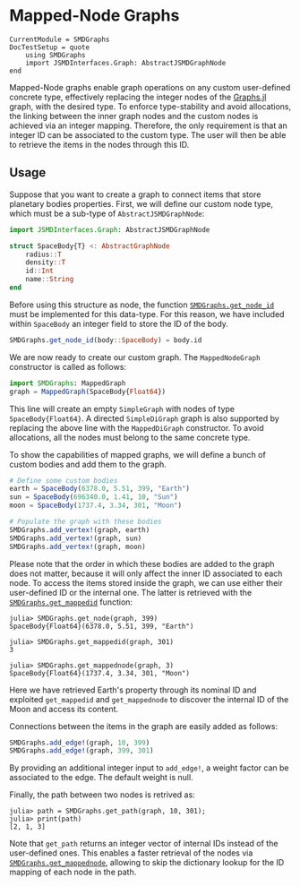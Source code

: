 
# Mapped-Node Graphs

```@meta
CurrentModule = SMDGraphs
DocTestSetup = quote 
    using SMDGraphs
    import JSMDInterfaces.Graph: AbstractJSMDGraphNode
end
```

Mapped-Node graphs enable graph operations on any custom user-defined 
concrete type, effectively replacing the integer nodes of the [Graphs.jl](https://github.com/JuliaGraphs/Graphs.jl)
graph, with the desired type. To enforce type-stability and avoid allocations, 
the linking between the inner graph nodes and the custom nodes is achieved via 
an integer mapping. Therefore, the only requirement is that an integer ID can 
be associated to the custom type. The user will then be able to retrieve the 
items in the nodes through this ID.

## Usage
Suppose that you want to create a graph to connect items that store planetary bodies 
properties. First, we will define our custom node type, which must be 
a sub-type of `AbstractJSMDGraphNode`:

```julia
import JSMDInterfaces.Graph: AbstractJSMDGraphNode 

struct SpaceBody{T} <: AbstractGraphNode
    radius::T
    density::T
    id::Int 
    name::String
end
```

Before using this structure as node, the function [`SMDGraphs.get_node_id`](@ref) must be implemented for this data-type. For this reason, we have included within `SpaceBody` an integer field to store the ID of the body.

```julia
SMDGraphs.get_node_id(body::SpaceBody) = body.id
```

We are now ready to create our custom graph. The `MappedNodeGraph`
constructor is called as follows:

```julia
import SMDGraphs: MappedGraph
graph = MappedGraph(SpaceBody{Float64})
```

This line will create an empty `SimpleGraph` with nodes of type `SpaceBody{Float64}`.
A directed `SimpleDiGraph` graph is also supported by replacing the above line 
with the `MappedDiGraph` constructor. To avoid allocations, all the nodes must belong 
to the same concrete type.

To show the capabilities of mapped graphs, we will define a bunch of custom bodies and add
them to the graph. 

```julia
# Define some custom bodies 
earth = SpaceBody(6378.0, 5.51, 399, "Earth")
sun = SpaceBody(696340.0, 1.41, 10, "Sun")
moon = SpaceBody(1737.4, 3.34, 301, "Moon")

# Populate the graph with these bodies
SMDGraphs.add_vertex!(graph, earth)
SMDGraphs.add_vertex!(graph, sun)
SMDGraphs.add_vertex!(graph, moon)
```

Please note that the order in which these bodies are added to the graph does not matter, 
because it will only affect the inner ID associated to each node. To access the items 
stored inside the graph, we can use either their user-defined ID or the internal one. The latter is retrieved with the [`SMDGraphs.get_mappedid`](@ref) function:

```julia-repl
julia> SMDGraphs.get_node(graph, 399)
SpaceBody{Float64}(6378.0, 5.51, 399, "Earth")

julia> SMDGraphs.get_mappedid(graph, 301)
3

julia> SMDGraphs.get_mappednode(graph, 3)
SpaceBody{Float64}(1737.4, 3.34, 301, "Moon")
```
Here we have retrieved Earth's property through its nominal ID and exploited 
`get_mappedid` and `get_mappednode` to discover the internal ID of the Moon and
access its content.

Connections between the items in the graph are easily added as follows: 
```julia
SMDGraphs.add_edge!(graph, 10, 399)
SMDGraphs.add_edge!(graph, 399, 301)
```
By providing an additional integer input to `add_edge!`, a weight factor 
can be associated to the edge. The default weight is null.

Finally, the path between two nodes is retrived as: 
```julia-repl
julia> path = SMDGraphs.get_path(graph, 10, 301);
julia> print(path)
[2, 1, 3]
```

Note that `get_path` returns an integer vector of internal IDs instead of the user-defined ones. This enables a faster retrieval of the nodes via [`SMDGraphs.get_mappednode`](@ref), allowing to skip the dictionary lookup for the ID mapping of each node in the path.